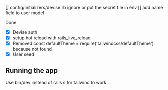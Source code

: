 [] config/initializers/devise.rb ignore or put the secret file in env
[] add name field to user model


Done
- [x] Devise auth
- [x] setup hot reload with rails_live_reload
- [x] Removed const defaultTheme = require('tailwindcss/defaultTheme') because not found
- [x] User seed

## Running the app
Use bin/dev instead of rails s for tailwind to work
